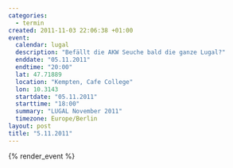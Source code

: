 ```yaml
--- 
categories: 
  - termin
created: 2011-11-03 22:06:38 +01:00
event: 
  calendar: lugal
  description: "Befällt die AKW Seuche bald die ganze Lugal?"
  enddate: "05.11.2011"
  endtime: "20:00"
  lat: 47.71889
  location: "Kempten, Cafe College"
  lon: 10.3143
  startdate: "05.11.2011"
  starttime: "18:00"
  summary: "LUGAL November 2011"
  timezone: Europe/Berlin
layout: post
title: "5.11.2011"
---
```


{% render_event %}


